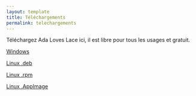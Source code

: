 ```yaml
---
layout: template
title: Téléchargements
permalink: telechargements
---
```


Téléchargez Ada Loves Lace ici, il est libre pour tous les usages et gratuit.

[Windows](https://github.com/LaTeteDansLesEtoiles/AdaLovesLace/releases/download/1.0.1/adaloveslace_1.0.1.msi)


[Linux .deb](https://github.com/LaTeteDansLesEtoiles/AdaLovesLace/releases/download/1.0.1/adaloveslace_1.0.1.deb)


[Linux .rpm](https://github.com/LaTeteDansLesEtoiles/AdaLovesLace/releases/download/1.0.1/adaloveslace_1.0.1.rpm)


[Linux .AppImage](https://github.com/LaTeteDansLesEtoiles/AdaLovesLace/releases/download/1.0.1/adaloveslace.AppImage)